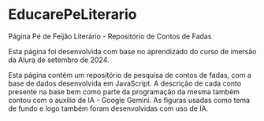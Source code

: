 # EducarePeLiterario
Página Pé de Feijão Literário - Repositório de Contos de Fadas


Esta página foi desenvolvida com base no aprendizado do curso de imersão da Alura de setembro de 2024.


Esta página contém um repositório de pesquisa de contos de fadas, com a base de dados desenvolvida em JavaScript. A descrição de cada conto presente na base bem como parte da programação da mesma também contou com o auxílio de IA - Google Gemini. As figuras usadas como tema de fundo e logo também foram desenvolvidas com uso de IA.
